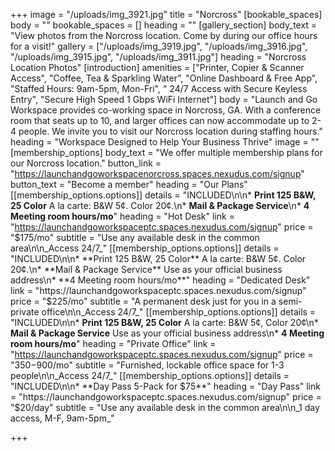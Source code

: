 +++
image = "/uploads/img_3921.jpg"
title = "Norcross"
[bookable_spaces]
body = ""
bookable_spaces = []
heading = ""
[gallery_section]
body_text = "View photos from the Norcross location. Come by during our office hours for a visit!"
gallery = ["/uploads/img_3919.jpg", "/uploads/img_3916.jpg", "/uploads/img_3915.jpg", "/uploads/img_3911.jpg"]
heading = "Norcross Location Photos"
[introduction]
amenities = ["Printer, Copier & Scanner Access", "Coffee, Tea & Sparkling Water", "Online Dashboard & Free App", "Staffed Hours: 9am-5pm, Mon-Fri", " 24/7 Access with Secure Keyless Entry", "Secure High Speed 1 Gbps WiFi Internet"]
body = "Launch and Go Workspace provides co-working space in Norcross, GA. With a conference room that seats up to 10, and larger offices can now accommodate up to 2-4 people. We invite you to visit our Norcross location during staffing hours."
heading = "Workspace Designed to Help Your Business Thrive"
image = ""
[membership_options]
body_text = "We offer multiple membership plans for our Norcross location."
button_link = "https://launchandgoworkspacenorcross.spaces.nexudus.com/signup"
button_text = "Become a member"
heading = "Our Plans"
[[membership_options.options]]
details = "INCLUDED\n\n* **Print 125 B&W, 25 Color** A la carte: B&W 5¢. Color 20¢.\n* **Mail & Package Service**\n* **4 Meeting room hours/mo**"
heading = "Hot Desk"
link = "https://launchandgoworkspaceptc.spaces.nexudus.com/signup"
price = "$175/mo"
subtitle = "Use any available desk in the common area\n\n_Access 24/7_"
[[membership_options.options]]
details = "INCLUDED\n\n* **Print 125 B&W, 25 Color** A la carte: B&W 5¢. Color 20¢.\n* **Mail & Package Service** Use as your official business address\n* **4 Meeting room hours/mo**"
heading = "Dedicated Desk"
link = "https://launchandgoworkspaceptc.spaces.nexudus.com/signup"
price = "$225/mo"
subtitle = "A permanent desk just for you in a semi-private office\n\n_Access 24/7_"
[[membership_options.options]]
details = "INCLUDED\n\n* **Print 125 B&W, 25 Color** A la carte: B&W 5¢, Color 20¢\n* **Mail & Package Service** Use as your official business address\n* **4 Meeting room hours/mo**"
heading = "Private Office"
link = "https://launchandgoworkspaceptc.spaces.nexudus.com/signup"
price = "$350-$900/mo"
subtitle = "Furnished, lockable office space for 1-3 people\n\n_Access 24/7_"
[[membership_options.options]]
details = "INCLUDED\n\n* **Day Pass 5-Pack for $75**"
heading = "Day Pass"
link = "https://launchandgoworkspaceptc.spaces.nexudus.com/signup"
price = "$20/day"
subtitle = "Use any available desk in the common area\n\n_1 day access, M-F, 9am-5pm_"

+++
